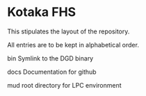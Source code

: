 # Kotaka FHS

This stipulates the layout of the repository.

All entries are to be kept in alphabetical order.

bin
	Symlink to the DGD binary

docs
	Documentation for github

mud
	root directory for LPC environment
